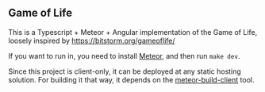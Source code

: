 
## Game of Life

This is a Typescript + Meteor + Angular implementation of the Game of Life,
loosely inspired by https://bitstorm.org/gameoflife/

If you want to run in, you need to install [Meteor](http://meteor.com/),
and then run `make dev`.

Since this project is client-only, it can be deployed at any static hosting
solution. For building it that way, it depends on the [meteor-build-client](https://github.com/frozeman/meteor-build-client) tool.
